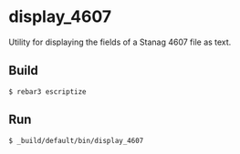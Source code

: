 # display_4607
Utility for displaying the fields of a Stanag 4607 file as text.

## Build

    $ rebar3 escriptize

## Run

    $ _build/default/bin/display_4607

